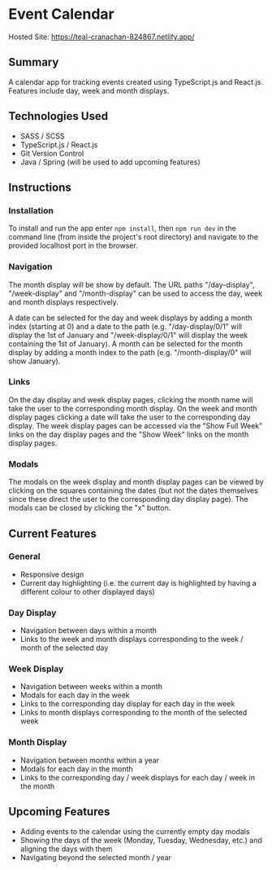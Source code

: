 # Event Calendar

Hosted Site: https://teal-cranachan-824867.netlify.app/

## Summary

A calendar app for tracking events created using TypeScript.js and React.js. Features include day, week and month displays.

## Technologies Used

- SASS / SCSS
- TypeScript.js / React.js
- Git Version Control
- Java / Spring (will be used to add upcoming features)

## Instructions

### Installation

To install and run the app enter `npm install`, then `npm run dev` in the command line (from inside the project's root directory) and navigate to the provided localhost port in the browser.

### Navigation

The month display will be show by default. The URL paths "/day-display", "/week-display" and "/month-display" can be used to access the day, week and month displays respectively.

A date can be selected for the day and week displays by adding a month index (starting at 0) and a date to the path (e.g. "/day-display/0/1" will display the 1st of January and "/week-display/0/1" will display the week containing the 1st of January). A month can be selected for the month display by adding a month index to the path (e.g. "/month-display/0" will show January).

### Links

On the day display and week display pages, clicking the month name will take the user to the corresponding month display. On the week and month display pages clicking a date will take the user to the corresponding day display. The week display pages can be accessed via the "Show Full Week" links on the day display pages and the "Show Week" links on the month display pages.

### Modals

The modals on the week display and month display pages can be viewed by clicking on the squares containing the dates (but not the dates themselves since these direct the user to the corresponding day display page). The modals can be closed by clicking the "x" button.

## Current Features

### General

- Responsive design
- Current day highlighting (i.e. the current day is highlighted by having a different colour to other displayed days)

### Day Display

- Navigation between days within a month
- Links to the week and month displays corresponding to the week / month of the selected day

### Week Display

- Navigation between weeks within a month
- Modals for each day in the week
- Links to the corresponding day display for each day in the week
- Links to month displays corresponding to the month of the selected week

### Month Display

- Navigation between months within a year
- Modals for each day in the month
- Links to the corresponding day / week displays for each day / week in the month

## Upcoming Features

- Adding events to the calendar using the currently empty day modals
- Showing the days of the week (Monday, Tuesday, Wednesday, etc.) and aligning the days with them
- Navigating beyond the selected month / year
